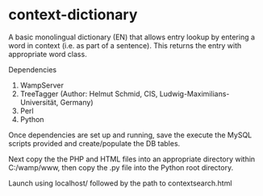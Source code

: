 # context-dictionary
A basic monolingual dictionary (EN) that allows entry lookup by entering a word in context (i.e. as part of a sentence). This returns the entry with appropriate word class.

Dependencies

1) WampServer<br/>
2) TreeTagger (Author: Helmut Schmid, CIS, Ludwig-Maximilians-Universität, Germany)<br/>
3) Perl<br/>
4) Python

Once dependencies are set up and running, save the execute the MySQL scripts provided and create/populate the DB tables.

Next copy the the PHP and HTML files into an appropriate directory within C:/wamp/www, then copy the .py file into the Python root directory.

Launch using localhost/ followed by the path to contextsearch.html
